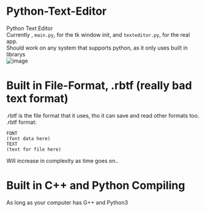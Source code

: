# Python-Text-Editor
Python Text Editor<br>
Currently , `main.py`, for the tk window init, and `texteditor.py`, for the real app.<br>
Should work on any system that supports python, as it only uses built in librarys<br>
![image](https://user-images.githubusercontent.com/66333305/162762358-a16d7103-b968-4829-9977-c4f1fb8f6e3c.png)


# Built in File-Format, .rbtf (really bad text format)
.rbtf is the file format that it uses, tho it can save and read other formats too.<br>
.rbtf format: <br>
```
FONT
(font data here)
TEXT
(text for file here)
```
Will increase in complexity as time goes on..

# Built in C++ and Python Compiling
As long as your computer has G++ and Python3
